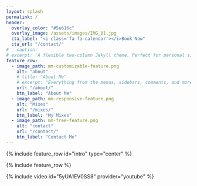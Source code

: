 ```yaml
---
layout: splash
permalink: /
header:
  overlay_color: "#5e616c"
  overlay_image: /assets/images/IMG_01.jpg
  cta_label: "<i class='fa fa-calendar'></i>Book Now"
  cta_url: "/contact/"
#   caption:
# excerpt: 'A flexible two-column Jekyll theme. Perfect for personal sites, blogs, and portfolios hosted on GitHub or your own server.<br /> <small><a href="https://github.com/mmistakes/minimal-mistakes/releases/tag/3.4.8">Latest release v3.4.8</a></small><br /><br /> {::nomarkdown}<iframe style="display: inline-block;" src="https://ghbtns.com/github-btn.html?user=mmistakes&repo=minimal-mistakes&type=star&count=true&size=large" frameborder="0" scrolling="0" width="160px" height="30px"></iframe> <iframe style="display: inline-block;" src="https://ghbtns.com/github-btn.html?user=mmistakes&repo=minimal-mistakes&type=fork&count=true&size=large" frameborder="0" scrolling="0" width="158px" height="30px"></iframe>{:/nomarkdown}'
feature_row:
  - image_path: mm-customizable-feature.png
    alt: "about"
    # title: "About Me"
    # excerpt: "Everything from the menus, sidebars, comments, and more can be configured or set with YAML Front Matter."
    url: "/about/"
    btn_label: "About Me"
  - image_path: mm-responsive-feature.png
    alt: "Mixes"
    url: "/mixes/"
    btn_label: "My Mixes"
  - image_path: mm-free-feature.png
    alt: "contact"
    url: "/contact/"
    btn_label: "Contact Me"
---
```


{% include feature_row id="intro" type="center" %}

{% include feature_row %}




{% include video id="5yUA1EV0SS8" provider="youtube" %}
